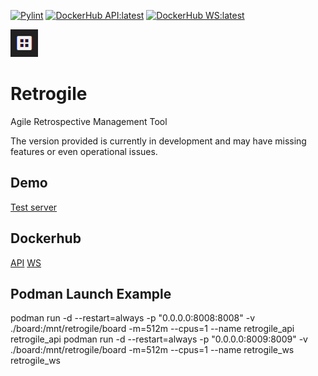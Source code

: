 [![Pylint](https://github.com/Anoniji/retrogile/actions/workflows/pylint.yml/badge.svg)](https://github.com/Anoniji/retrogile/actions/workflows/pylint.yml)
[![DockerHub API:latest](https://github.com/Anoniji/retrogile/actions/workflows/docker-image-api.yml/badge.svg)](https://github.com/Anoniji/retrogile/actions/workflows/docker-image-api.yml)
[![DockerHub WS:latest](https://github.com/Anoniji/retrogile/actions/workflows/docker-image-ws.yml/badge.svg)](https://github.com/Anoniji/retrogile/actions/workflows/docker-image-ws.yml)

![alt text](https://github.com/Anoniji/retrogile/blob/main/img/icone.png?raw=true)

# Retrogile
Agile Retrospective Management Tool

The version provided is currently in development and may have missing features or even operational issues.

## Demo
[Test server](https://retrogile.anoniji.dev)

## Dockerhub
[API](https://hub.docker.com/repository/docker/anoniji/retrogile_api/general)
[WS](https://hub.docker.com/repository/docker/anoniji/retrogile_ws/general)

## Podman Launch Example
podman run -d --restart=always -p "0.0.0.0:8008:8008" -v ./board:/mnt/retrogile/board -m=512m --cpus=1 --name retrogile_api retrogile_api
podman run -d --restart=always -p "0.0.0.0:8009:8009" -v ./board:/mnt/retrogile/board -m=512m --cpus=1 --name retrogile_ws retrogile_ws
